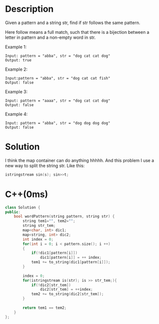 # Description
Given a pattern and a string str, find if str follows the same pattern.

Here follow means a full match, such that there is a bijection between a letter in pattern and a non-empty word in str.

Example 1:
```
Input: pattern = "abba", str = "dog cat cat dog"
Output: true
```
Example 2:
```
Input:pattern = "abba", str = "dog cat cat fish"
Output: false
```
Example 3:
```
Input: pattern = "aaaa", str = "dog cat cat dog"
Output: false
```
Example 4:
```
Input: pattern = "abba", str = "dog dog dog dog"
Output: false
```
# Solution
I think the map container can do anything hhhhh. And this problem I use a new way to split the string str. Like this:
```cpp
istringstream sin(s); sin>>t; 
```
# C++(0ms)
```cpp
class Solution {
public:
    bool wordPattern(string pattern, string str) {
        string tem1="", tem2="";
        string str_tem;
        map<char, int> dic1;
        map<string, int> dic2;
        int index = 0;
        for(int i = 0; i < pattern.size(); i ++)
        {
            if(!dic1[pattern[i]])
                dic1[pattern[i]] = ++ index;
            tem1 += to_string(dic1[pattern[i]]);
        }
        
        index = 0;
        for(istringstream is(str); is >> str_tem;){
            if(!dic2[str_tem])
                dic2[str_tem] = ++index;
            tem2 += to_string(dic2[str_tem]);
        }
        
        return tem1 == tem2;
    }
};
```

